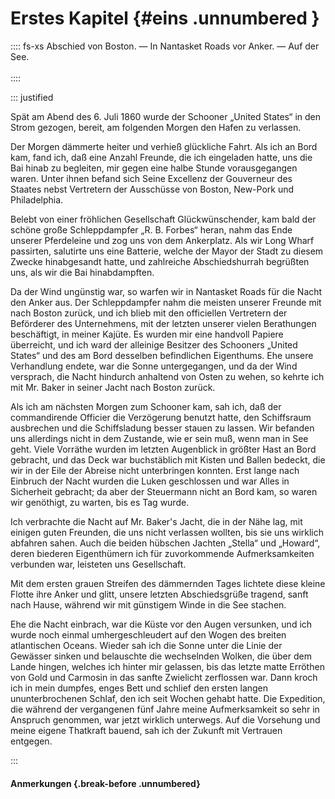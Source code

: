 # Erstes Kapitel {#eins .unnumbered }

:::: fs-xs
Abschied von Boston. — In Nantasket Roads vor Anker. — Auf der See.<br /><br />
::::

::: justified

Spät am Abend des 6. Juli 1860 wurde der Schooner „United States“ in den Strom
gezogen, bereit, am folgenden Morgen den Hafen zu verlassen.

Der Morgen dämmerte heiter und verhieß glückliche Fahrt. Als ich an Bord kam,
fand ich, daß eine Anzahl Freunde, die ich eingeladen hatte, uns die Bai hinab
zu begleiten, mir gegen eine halbe Stunde vorausgegangen waren. Unter ihnen
befand sich Seine Excellenz der Gouverneur des Staates nebst Vertretern der
Ausschüsse von Boston, New-Pork und Philadelphia.

Belebt von einer fröhlichen Gesellschaft Glückwünschender, kam bald der schöne
große Schleppdampfer „R. B. Forbes“ heran, nahm das Ende unserer Pferdeleine und
zog uns von dem Ankerplatz. Als wir Long Wharf passirten, salutirte uns eine
Batterie, welche der Mayor der Stadt zu diesem Zwecke hinabgesandt hatte, und
zahlreiche Abschiedshurrah begrüßten uns, als wir die Bai hinabdampften.

Da der Wind ungünstig war, so warfen wir in Nantasket Roads für die Nacht den
Anker aus. Der Schleppdampfer nahm die meisten unserer Freunde mit nach Boston
zurück, und ich blieb mit den officiellen Vertretern der Beförderer des
Unternehmens, mit der letzten unserer vielen Berathungen beschäftigt, in meiner
Kajüte. Es wurden mir eine handvoll Papiere überreicht, und ich ward der
alleinige Besitzer des Schooners „United States“ und des am Bord desselben
befindlichen Eigenthums. Ehe unsere Verhandlung endete, war die Sonne
untergegangen, und da der Wind versprach, die Nacht hindurch anhaltend von Osten
zu wehen, so kehrte ich mit Mr. Baker in seiner Jacht nach Boston zurück.

Als ich am nächsten Morgen zum Schooner kam, sah ich, daß der commandirende
Officier die Verzögerung benutzt hatte, den Schiffsraum ausbrechen und die
Schiffsladung besser stauen zu lassen. Wir befanden uns allerdings nicht in dem
Zustande, wie er sein muß, wenn man in See geht. Viele Vorräthe wurden im
letzten Augenblick in größter Hast an Bord gebracht, und das Deck war
buchstäblich mit Kisten und Ballen bedeckt, die wir in der Eile der Abreise
nicht unterbringen konnten. Erst lange nach Einbruch der Nacht wurden die Luken
geschlossen und war Alles in Sicherheit gebracht; da aber der Steuermann nicht
an Bord kam, so waren wir genöthigt, zu warten, bis es Tag wurde.

Ich verbrachte die Nacht auf Mr. Baker's Jacht, die in der Nähe lag, mit einigen
guten Freunden, die uns nicht verlassen wollten, bis sie uns wirklich abfahren
sahen. Auch die beiden hübschen Jachten „Stella“ und „Howard“, deren biederen
Eigenthümern ich für zuvorkommende Aufmerksamkeiten verbunden war, leisteten uns
Gesellschaft.

Mit dem ersten grauen Streifen des dämmernden Tages lichtete diese kleine Flotte
ihre Anker und glitt, unsere letzten Abschiedsgrüße tragend, sanft nach Hause,
während wir mit günstigem Winde in die See stachen.

Ehe die Nacht einbrach, war die Küste vor den Augen versunken, und ich wurde
noch einmal umhergeschleudert auf den Wogen des breiten atlantischen Oceans.
Wieder sah ich die Sonne unter die Linie der Gewässer sinken und belauschte die
wechselnden Wolken, die über dem Lande hingen, welches ich hinter mir gelassen,
bis das letzte matte Erröthen von Gold und Carmosin in das sanfte Zwielicht
zerflossen war. Dann kroch ich in mein dumpfes, enges Bett und schlief den
ersten langen ununterbrochenen Schlaf, den ich seit Wochen gehabt hatte. Die
Expedition, die während der vergangenen fünf Jahre meine Aufmerksamkeit so sehr
in Anspruch genommen, war jetzt wirklich unterwegs. Auf die Vorsehung und meine
eigene Thatkraft bauend, sah ich der Zukunft mit Vertrauen entgegen.

:::

#### **Anmerkungen** {.break-before .unnumbered}
